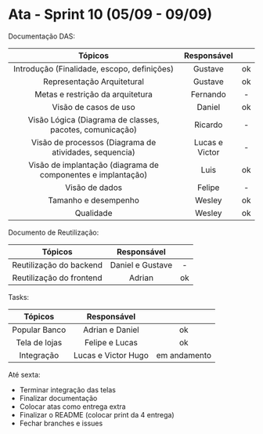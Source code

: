 # Ata - Sprint 10 (05/09 - 09/09)


Documentação DAS:

|                           Tópicos                            |  Responsável   |     |
|:------------------------------------------------------------:|:--------------:|:---:|
|         Introdução (Finalidade, escopo, definições)          |    Gustave     | ok  |
|                  Representação Arquitetural                  |    Gustave     | ok  |
|               Metas e restrição da arquitetura               |    Fernando    |  -  |
|                    Visão de casos de uso                     |     Daniel     | ok  |
|   Visão Lógica (Diagrama de classes, pacotes, comunicação)   |    Ricardo     |  -  |
|    Visão de processos (Diagrama de atividades, sequencia)    | Lucas e Victor |  -  |
| Visão de implantação (diagrama de componentes e implantação) |      Luis      | ok  |
|                        Visão de dados                        |     Felipe     |  -  |
|                     Tamanho e desempenho                     |     Wesley     | ok  |
|                          Qualidade                           |     Wesley     | ok  |


Documento de Reutilização:

|         Tópicos          |   Responsável    |     |
|:------------------------:|:----------------:|:---:|
| Reutilização do backend  | Daniel e Gustave |  -  |
| Reutilização do frontend |      Adrian      | ok  |

Tasks:

|    Tópicos    |     Responsável     |              |
|:-------------:|:-------------------:|:------------:|
| Popular Banco |   Adrian e Daniel   |      ok      |
| Tela de lojas |   Felipe e Lucas    |      ok      |
|  Integração   | Lucas e Victor Hugo | em andamento |


Até sexta:

- Terminar integração das telas
- Finalizar documentação
- Colocar atas como entrega extra 
- Finalizar o README (colocar print da 4 entrega)
- Fechar branches e issues
